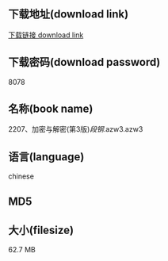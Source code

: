 ## 下载地址(download link)
[下载链接 download link](https://tutu365.netlify.app/?s=2207%E3%80%81%E5%8A%A0%E5%AF%86%E4%B8%8E%E8%A7%A3%E5%AF%86%28%E7%AC%AC3%E7%89%88%29_%E6%AE%B5%E9%92%A2_.azw3)

## 下载密码(download password)
8078

## 名称(book name)
2207、加密与解密(第3版)_段钢_.azw3.azw3

## 语言(language)
chinese

## MD5


## 大小(filesize)
62.7 MB
